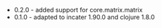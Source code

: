 * 0.2.0 - added support for core.matrix.matrix
* 0.1.0 - adapted to incater 1.90.0 and clojure 1.8.0

